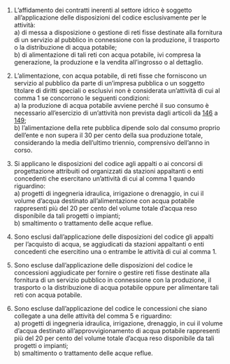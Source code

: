 1. L’affidamento dei contratti inerenti al settore idrico è soggetto all’applicazione delle disposizioni del codice esclusivamente per le attività: <br>a) di messa a disposizione o gestione di reti fisse destinate alla fornitura di un servizio al pubblico in connessione con la produzione, il trasporto o la distribuzione di acqua potabile; <br>b) di alimentazione di tali reti con acqua potabile, ivi compresa la generazione, la produzione e la vendita all’ingrosso o al dettaglio. 

2. L’alimentazione, con acqua potabile, di reti fisse che forniscono un servizio al pubblico da parte di un’impresa pubblica o un soggetto titolare di diritti speciali o esclusivi non è considerata un’attività di cui al comma 1 se concorrono le seguenti condizioni: <br>a) la produzione di acqua potabile avviene perché il suo consumo è necessario all’esercizio di un’attività non prevista dagli articoli da [146](/index.html?article=articolo-146&version=1) a [149](/index.html?article=articolo-149&version=1); <br>b) l’alimentazione della rete pubblica dipende solo dal consumo proprio dell’ente e non supera il 30 per cento della sua produzione totale, considerando la media dell’ultimo triennio, comprensivo dell’anno in corso. 

3. Si applicano le disposizioni del codice agli appalti o ai concorsi di progettazione attribuiti od organizzati da stazioni appaltanti o enti concedenti che esercitano un’attività di cui al comma 1 quando riguardino:<br>a) progetti di ingegneria idraulica, irrigazione o drenaggio, in cui il volume d’acqua destinato all’alimentazione con acqua potabile rappresenti più del 20 per cento del volume totale d’acqua reso disponibile da tali progetti o impianti; <br>b) smaltimento o trattamento delle acque reflue.

4. Sono esclusi dall’applicazione delle disposizioni del codice gli appalti per l’acquisto di acqua, se aggiudicati da stazioni appaltanti o enti concedenti che esercitino una o entrambe le attività di cui al comma 1. 

5. Sono escluse dall’applicazione delle disposizioni del codice le concessioni aggiudicate per fornire o gestire reti fisse destinate alla fornitura di un servizio pubblico in connessione con la produzione, il trasporto o la distribuzione di acqua potabile oppure per alimentare tali reti con acqua potabile. 

6. Sono escluse dall’applicazione del codice le concessioni che siano collegate a una delle attività del comma 5 e riguardino: <br>a) progetti di ingegneria idraulica, irrigazione, drenaggio, in cui il volume d’acqua destinato all’approvvigionamento di acqua potabile rappresenti più del 20 per cento del volume totale d’acqua reso disponibile da tali progetti o impianti; <br>b) smaltimento o trattamento delle acque reflue.
